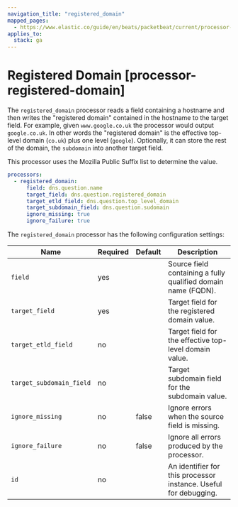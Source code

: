 ```yaml
---
navigation_title: "registered_domain"
mapped_pages:
  - https://www.elastic.co/guide/en/beats/packetbeat/current/processor-registered-domain.html
applies_to:
  stack: ga
---
```


# Registered Domain [processor-registered-domain]


The `registered_domain` processor reads a field containing a hostname and then writes the "registered domain" contained in the hostname to the target field. For example, given `www.google.co.uk` the processor would output `google.co.uk`. In other words the "registered domain" is the effective top-level domain (`co.uk`) plus one level (`google`). Optionally, it can store the rest of the domain, the `subdomain` into another target field.

This processor uses the Mozilla Public Suffix list to determine the value.

```yaml
processors:
  - registered_domain:
      field: dns.question.name
      target_field: dns.question.registered_domain
      target_etld_field: dns.question.top_level_domain
      target_subdomain_field: dns.question.sudomain
      ignore_missing: true
      ignore_failure: true
```

The `registered_domain` processor has the following configuration settings:

| Name | Required | Default | Description |
| --- | --- | --- | --- |
| `field` | yes |  | Source field containing a fully qualified domain name (FQDN). |
| `target_field` | yes |  | Target field for the registered domain value. |
| `target_etld_field` | no |  | Target field for the effective top-level domain value. |
| `target_subdomain_field` | no |  | Target subdomain field for the subdomain value. |
| `ignore_missing` | no | false | Ignore errors when the source field is missing. |
| `ignore_failure` | no | false | Ignore all errors produced by the processor. |
| `id` | no |  | An identifier for this processor instance. Useful for debugging. |

